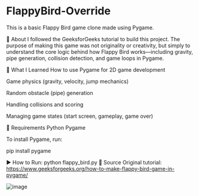 # FlappyBird-Override
This is a basic Flappy Bird game clone made using Pygame.

📌 About
I followed the GeeksforGeeks tutorial to build this project. The purpose of making this game was not originality or creativity, but simply to understand the core logic behind how Flappy Bird works—including gravity, pipe generation, collision detection, and game loops in Pygame.

🧠 What I Learned
How to use Pygame for 2D game development

Game physics (gravity, velocity, jump mechanics)

Random obstacle (pipe) generation

Handling collisions and scoring

Managing game states (start screen, gameplay, game over)

🔧 Requirements
Python 
Pygame

To install Pygame, run:

pip install pygame

▶️ How to Run:
python flappy_bird.py
📂 Source
Original tutorial: https://www.geeksforgeeks.org/how-to-make-flappy-bird-game-in-pygame/


![image](https://github.com/user-attachments/assets/4bc617dd-0041-45a7-8a54-7a21d02985ef)

